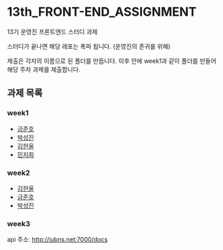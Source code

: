 # 13th_FRONT-END_ASSIGNMENT

13기 운영진 프론트엔드 스터디 과제

스터디가 끝나면 해당 레포는 폭파 됩니다.
(운영진의 존귀를 위해)

제출은 각자의 이름으로 된 폴더를 만듭니다.
이후 안에 week1과 같이 폴더를 만들어 해당 주차 과제를 제출합니다.

## 과제 목록

### week1

- <a href="https://likelionsch.github.io/13th_FRONT-END_ASSIGNMENT/junho/week1/index.html">금준호</a>
- <a href="https://likelionsch.github.io/13th_FRONT-END_ASSIGNMENT/ppsssj/week1/calc.html">박성진</a>
- <a href="https://likelionsch.github.io/13th_FRONT-END_ASSIGNMENT/hanul/week1/calc/calc.html">김한울</a>
- <a href="https://likelionsch.github.io/13th_FRONT-END_ASSIGNMENT/jihee/week1/index.html">민지희</a>

### week2

- <a href="https://likelionsch.github.io/13th_FRONT-END_ASSIGNMENT/hanul/week2/my-app/out/index.html">김한울</a>
- <a href="https://likelionsch.github.io/13th_FRONT-END_ASSIGNMENT/junho/week2/out/index.html">금준호</a>
- <a href="https://likelionsch.github.io/13th_FRONT-END_ASSIGNMENT/ppsssj/week2/my-app/out/index.html">박성진</a>

### week3

api 주소: http://iubns.net:7000/docs
